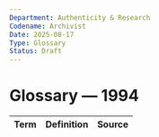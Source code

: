 ```yaml
---
Department: Authenticity & Research
Codename: Archivist
Date: 2025-08-17
Type: Glossary
Status: Draft
---
```


# Glossary — 1994
Term | Definition | Source
--- | --- | ---
